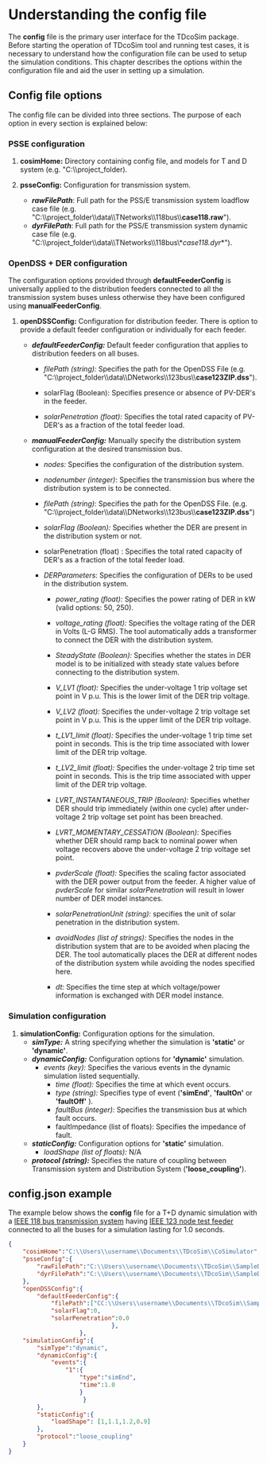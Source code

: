 # Understanding the config file

The **config** file is the primary user interface for the TDcoSim package. Before starting the operation of TDcoSim tool and running test cases, it is necessary to understand how the configuration file can be used to setup the simulation conditions. This chapter describes the options within the configuration file and aid the user in setting up a simulation. 

## Config file options

The config file can be divided into three sections. The purpose of each option in every section is explained below:

### PSSE configuration

1. **cosimHome:** Directory containing config file, and models for T and D system (e.g. "C:\\\project_folder).

2. **psseConfig:** Configuration for  transmission system.
   * ***rawFilePath***: Full path for the PSS/E transmission system loadflow case file (e.g. "C:\\\project_folder\\\data\\\TNetworks\\\118bus\\\\**case118.raw**").
   * ***dyrFilePath***: Full path for the PSS/E transmission system dynamic case file (e.g. "C:\\\project_folder\\\data\\\TNetworks\\\118bus\\\**case118.dyr**").

### OpenDSS + DER configuration

The configuration options provided through **defaultFeederConfig**  is universally applied to the distribution feeders connected to all the transmission system buses unless otherwise they have been configured using **manualFeederConfig**.

1. **openDSSConfig:** Configuration for distribution feeder. There is option to provide a default feeder configuration or individually for each feeder.
   * ***defaultFeederConfig:*** Default feeder configuration that applies to distribution feeders on all buses.
     * *filePath (string):* Specifies the path for the OpenDSS File (e.g. "C:\\\project_folder\\\data\\\DNetworks\\\123bus\\\\**case123ZIP.dss**").
   
     * solarFlag (Boolean): Specifies presence or absence of PV-DER's in the feeder.
   
     * *solarPenetration (float):* Specifies the total rated capacity of PV-DER's as a fraction of the total feeder load.
   
   * ***manualFeederConfig:*** Manually specify the distribution system configuration at the desired transmission bus.
     * *nodes:* Specifies the configuration of the distribution system.
     * *nodenumber (integer)*: Specifies the transmission bus where the distribution system is to be connected.
   
     * *filePath (string)*: Specifies the path for the OpenDSS File. (e.g. "C:\\\project_folder\\\data\\\DNetworks\\\123bus\\\\**case123ZIP.dss**")
       
     * *solarFlag (Boolean):* Specifies whether the DER are present in the distribution system or not.
     
     * solarPenetration (float) : Specifies the total rated capacity of DER's as a fraction of the total feeder load.
     
     * *DERParameters*: Specifies the configuration of DERs to be used in the distribution system.
       * *power_rating (float):* Specifies the power rating of DER in kW (valid options: 50, 250).
       
       * *voltage_rating (float):* Specifies the voltage rating of the DER in Volts (L-G RMS). The tool automatically adds a transformer to connect the DER with the distribution system.
       
       * *SteadyState (Boolean):* Specifies whether the states in DER model is to be initialized with steady state values before connecting to the distribution system.
         
       * *V_LV1 (float):* Specifies the under-voltage 1 trip voltage set point in V p.u. This is the lower limit of the DER trip voltage.
         
       * *V_LV2 (float):* Specifies the under-voltage 2 trip voltage set point in V p.u. This is the upper limit of the DER trip voltage.
         
       * *t_LV1_limit (float):* Specifies the under-voltage 1 trip time set point in seconds. This is the trip time associated with lower limit of the DER trip voltage.
         
       * *t_LV2_limit (float):* Specifies the under-voltage 2 trip time set point in seconds. This is the trip time associated with upper limit of the DER trip voltage.
         
       * *LVRT_INSTANTANEOUS_TRIP (Boolean):* Specifies whether DER should trip immediately (within one cycle) after under-voltage 2 trip voltage set point has been breached.
       
       * *LVRT_MOMENTARY_CESSATION (Boolean):* Specifies whether DER should ramp back to nominal power when voltage recovers above the under-voltage 2 trip voltage set point.
       
       * *pvderScale (float):* Specifies the scaling factor associated with the DER power output from the feeder. A higher value of *pvderScale* for similar *solarPenetration* will result in lower number of DER model instances.
         
       * *solarPenetrationUnit (string):*  specifies the unit of solar penetration in the distribution system.
         
       * *avoidNodes (list of strings):* Specifies the nodes in the distribution system that are to be avoided when placing the DER. The tool automatically places the DER at different nodes of the distribution system while avoiding the nodes specified here.
         
       * *dt:* Specifies the time step at which voltage/power information is exchanged with DER model instance.
         
### Simulation configuration

1. **simulationConfig:** Configuration options for the simulation.
   * ***simType:*** A string specifying whether the simulation is **'static'** or **'dynamic'**.
   * ***dynamicConfig:*** Configuration options for **'dynamic'** simulation.
     * *events (key):* Specifies the various events in the dynamic simulation listed sequentially.
       * *time (float):* Specifies the time at which event occurs.
       * *type (string):* Specifies type of event (**'simEnd'**, **'faultOn'** or **'faultOff'** ).
       * *faultBus (integer):* Specifies the transmission bus at which fault occurs.
       * faultImpedance (list of floats): Specifies the impedance of fault.
   * ***staticConfig:*** Configuration options for **'static'** simulation.
     * *loadShape (list of floats):* N/A
   *  ***protocol (string):*** Specifies the nature of coupling between Transmission system and Distribution System (**'loose_coupling'**).

## config.json example
The example below shows the **config** file for a T+D dynamic simulation with a [IEEE 118 bus transmission system](https://icseg.iti.illinois.edu/ieee-118-bus-system/) having [IEEE 123 node test feeder](http://sites.ieee.org/pes-testfeeders/resources/) connected to all the buses for a simulation lasting for 1.0 seconds.

```json
{
    "cosimHome":"C:\\Users\\username\\Documents\\TDcoSim\\CoSimulator",
    "psseConfig":{
        "rawFilePath":"C:\\Users\\username\\Documents\\TDcoSim\\SampleData\\TNetworks\\118bus\\case118.raw",
        "dyrFilePath":"C:\\Users\\username\\Documents\\TDcoSim\\SampleData\\TNetworks\\118bus\\case118.dyr"        
    },
    "openDSSConfig":{        
        "defaultFeederConfig":{
            "filePath":["CC:\\Users\\username\\Documents\\TDcoSim\\SampleData\\DNetworks\\123Bus\\case123ZIP.dss"],
            "solarFlag":0,
            "solarPenetration":0.0
                             },
                    },
    "simulationConfig":{
        "simType":"dynamic",
        "dynamicConfig":{
            "events":{
                "1":{
                    "type":"simEnd",
                    "time":1.0
                    }
                     }
        },
        "staticConfig":{
            "loadShape": [1,1.1,1.2,0.9]
        },
        "protocol":"loose_coupling"
    }
}
```
